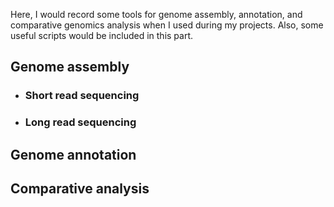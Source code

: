 
Here, I would record some tools for genome assembly, annotation, and comparative genomics analysis when I used during my projects. Also, some useful scripts would be included in this part.

## Genome assembly
- ### Short read sequencing


- ### Long read sequencing

## Genome annotation


## Comparative analysis
